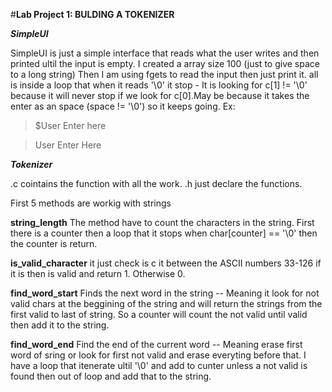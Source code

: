 #**Lab Project 1: BULDING A TOKENIZER**

***SimpleUI***

SimpleUI is just a simple interface that reads what the user writes and then
printed ultil the input is empty.
I created a array size 100 (just to give space to a long string)
Then I am using fgets to read the input then just print it.
all is inside a loop  that when it reads '\0' it stop
    - It is looking for c[1] != '\0' because it will never stop if we look for
    c[0].May be because it takes the enter as an space (space != '\0') so it
    keeps going.
 Ex:
  > $User Enter here
 
 >User Enter Here


***Tokenizer***


.c cointains the function with all the work.
.h just declare the functions.

First 5 methods are workig with strings
   
   **string_length**
	The method have to count the characters in the string.
	First there is a counter then a loop that it stops when char[counter]
      == '\0' then the counter is return.


   **is_valid_character**
        it just check is c it between the ASCII numbers 33-126 if it is then
        is valid and return 1. Otherwise 0.


   **find_word_start**
	Finds the next word in the string -- Meaning it look for not valid
	chars at the beggining of the string and will return the strings from
	the first valid to last of string.
	So a counter will count the not valid until valid then add it to the
	string.


   **find_word_end**
	Find the end of the current word -- Meaning erase first word of sring
	or look for first not valid and erase everyting before that.
	I have a loop that itenerate ultil '\0' and add to cunter unless a not
	valid is found then out of loop and add that to the string.









